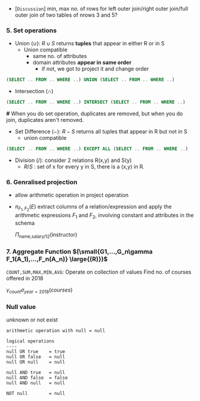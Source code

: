 * [`Discussion`] min, max no. of rows for left outer join/right outer join/full outer join of two tables of nrows 3 and 5?
### 5. Set operations
- Union ($\cup$): $R\cup S$ returns **tuples** that appear in either R or in S
  - Union compatible
    - same no. of attributes
    - domain attributes **appear in same order**
      - if not, we got to project it and change order
```sql
(SELECT .. FROM .. WHERE ..) UNION (SELECT .. FROM .. WHERE ..)
```
- Intersection ($\cap$)
```sql
(SELECT .. FROM .. WHERE ..) INTERSECT (SELECT .. FROM .. WHERE ..)
```

**#** When you do set operation, duplicates are removed, but when you do join, duplicates aren't removed.

- Set Difference ($-$): $R-S$ returns all tuples that appear in R but not in S
  - union compatible
```sql
(SELECT .. FROM .. WHERE ..) EXCEPT ALL (SELECT .. FROM .. WHERE ..)
```

- Division $(/)$: consider 2 relations R(x,y) and S(y)
  - $R/S$ : set of x for every y in S, there is a (x,y) in R.

### 6. Genralised projection
- allow arithmetic operation in project operation
- $\pi_{F_1,F_2}(E)$ extract columns of a relation/expression and apply the arithmetic expressions $F_1$ and $F_2$, involving constant and attributes in the schema
  
    $\Pi_{\text{name,salary/12}}\text{(instructor)}$

### 7. Aggregate Function $(\small{G1,...,G_n\gamma F_1(A_1),...,F_n(A_n)} \large{(R)})$
`COUNT,SUM,MAX,MIN,AVG`: Operate on collection of values
Find no. of courses offered in 2018

$\gamma_{count} \sigma_{year=2018}(courses)$

### Null value
unknown or not exist

```
arithmetic operation with null = null

logical operations
----
null OR true    = true
null OR false   = null
null OR null    = null

null AND true   = null
null AND false  = false
null AND null   = null

NOT null        = null
```